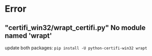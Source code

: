 # Error

## "certifi_win32/wrapt_certifi.py"  No module named 'wrapt'
update both packages: `pip install -U python-certifi-win32 wrapt`
